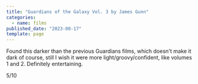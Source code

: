 ```yaml
---
title: "Guardians of the Galaxy Vol. 3 by James Gunn"
categories:
  - name: films
published_date: "2023-08-17"
template: page
---
```


Found this darker than the previous Guardians films, which doesn't make it dark of course, still I wish it were more light/groovy/confident, like volumes 1 and 2. Definitely entertaining.

5/10
